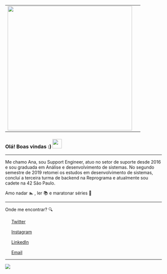 <center>
  <table>
    <tr>
        <td><img width="400px" align="left" src="https://github-readme-stats.vercel.app/api/top-langs/?username=anabnovaes&hide=html&layout=compact&theme=buefy" /></td>
        <td><align="left" src="https://badge42.herokuapp.com/api/stats/apaula-b?cursus=42cursus&privacyEmail=true)"/></td>
    </tr>   
  </table>
</center>  

### Olá! Boas vindas :) <img src="https://github.com/leticiadasilva/leticiadasilva/blob/main/images/Hi.gif" width="30px">

---

Me chamo Ana, sou Support Engineer, atuo no setor de suporte desde 2016 e sou graduada em Análise e desenvolvimento de sistemas. 
No segundo semestre de 2019 retomei os estudos em desenvolvimento de sistemas, concluí a terceira turma de backend na Reprograma e atualmente sou cadete na 42 São Paulo.


Amo nadar 🏊‍ , ler 📚  e maratonar séries 🍿
 
---



Onde me encontrar? :mag:  

<a href="https://twitter.com/ana_bnovaes"><img src="https://github.com/leticiadasilva/leticiadasilva/blob/main/images/twitter.png" width="16"></img></a> [Twitter](https://twitter.com/ana_bnovaes)   

<a href="https://www.instagram.com/ana_bnovaes/"><img src="https://github.com/leticiadasilva/leticiadasilva/blob/main/images/instagram.png" width="16"></img></a> [Instagram](https://www.instagram.com/ana_bnovaes)  

<a href="https://www.linkedin.com/in/anabnovaes"><img src="https://github.com/leticiadasilva/leticiadasilva/blob/main/images/linkedin.png" width="16"></img></a> [LinkedIn](https://www.linkedin.com/in/anabnovaes)  

<a href="mailto:ana-paula1503@hotmail.com"><img src="https://github.com/leticiadasilva/leticiadasilva/blob/main/images/email.png" width="16"></img></a> [Email](mailto:ana-paula1503@hotmail.com)  

---  

![](https://komarev.com/ghpvc/?username=anabnovaes&color=blue&style=flat)


